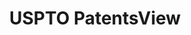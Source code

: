 ---
layout: default
description: PatentsView includes US patent data including raw data and disambugations
  of inventors and assignees, also inventor gender.
title: USPTO PatentsView
url: https://www.patentsview.org/download/
uuid: cf1780b1-e265-4e49-8d1d-83b9cfe0fd9a
---